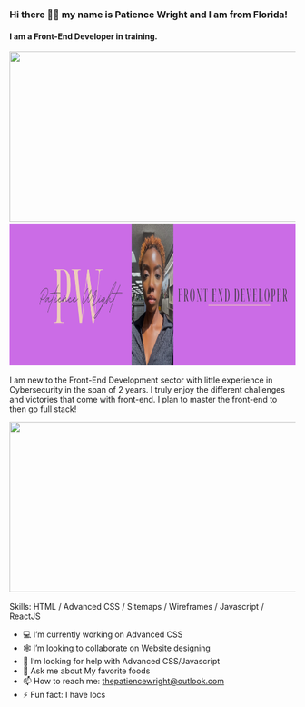 ### Hi there 👋🏿 my name is Patience Wright and I am from Florida!
#### I am a Front-End Developer in training.

<img src="https://images.unsplash.com/photo-1555952494-efd681c7e3f9?ixlib=rb-4.0.3&ixid=MnwxMjA3fDB8MHxwaG90by1wYWdlfHx8fGVufDB8fHx8&auto=format&fit=crop&w=870&q=80" width="600px" height="300px">
<br>
<img src="Beige Classy Personal LinkedIn Banner.png" width="600px" height="250px">

I am new to the Front-End Development sector with little experience in Cybersecurity in the span of 2 years. I truly enjoy the different challenges and victories that come with front-end. I plan to master the front-end to then go full stack!

<img src="https://images.unsplash.com/photo-1451187580459-43490279c0fa?ixlib=rb-4.0.3&ixid=MnwxMjA3fDB8MHxwaG90by1wYWdlfHx8fGVufDB8fHx8&auto=format&fit=crop&w=1472&q=80" width="600px" height="300px">

Skills: HTML / Advanced CSS / Sitemaps / Wireframes / Javascript / ReactJS

- 💻 I’m currently working on Advanced CSS
- 🕸️ I’m looking to collaborate on Website designing
- 🤔 I’m looking for help with Advanced CSS/Javascript
- 🍓 Ask me about My favorite foods 
- 📫 How to reach me: thepatiencewright@outlook.com 
- ⚡ Fun fact: I have locs 

